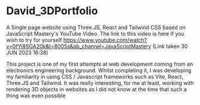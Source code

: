 # David_3DPortfolio

A Single page website using Three.JS, React and Tailwind CSS based on JavaScript Mastery's YouTube Video. The link to this video is here if you wish to try for yourself https://www.youtube.com/watch?v=0fYi8SGA20k&t=8005s&ab_channel=JavaScriptMastery (Link taken 30 JUN 2023 16:38)

This project is one of my first attempts at web development coming from an electronics engineering background. Whilst completing it, I was developing my familiarity in using CSS / Javascript frameworks such as Vite, React, Three.JS and Tailwind. It was really interesting, for me at least, working with rendering 3D objects in websites as I did not know at the time that such a thing was even possible

